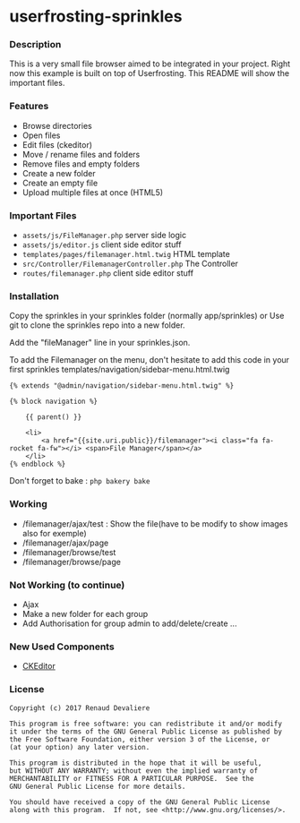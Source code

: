 # userfrosting-sprinkles

### Description
This is a very small file browser aimed to be integrated in your project. Right
now this example is built on top of Userfrosting. This README will show
the important files.

### Features
 - Browse directories
 - Open files
 - Edit files (ckeditor)
 - Move / rename files and folders
 - Remove files and empty folders
 - Create a new folder
 - Create an empty file
 - Upload multiple files at once (HTML5)

### Important Files
 - `assets/js/FileManager.php` server side logic
  - `assets/js/editor.js` client side editor stuff
 - `templates/pages/filemanager.html.twig` HTML template
 - `src/Controller/FilemanagerController.php` The Controller
 - `routes/filemanager.php` client side editor stuff

### Installation

Copy the sprinkles in your sprinkles folder (normally app/sprinkles) or Use git to clone the sprinkles repo into a new folder. 

Add the "fileManager" line in your sprinkles.json.

To add the Filemanager on the menu, don't hesitate to add this code in your first sprinkles templates/navigation/sidebar-menu.html.twig
```
{% extends "@admin/navigation/sidebar-menu.html.twig" %}

{% block navigation %}
    
    {{ parent() }}
    
    <li>
        <a href="{{site.uri.public}}/filemanager"><i class="fa fa-rocket fa-fw"></i> <span>File Manager</span></a>
    </li>
{% endblock %}
```

Don't forget to bake : ```php bakery bake```

### Working
- /filemanager/ajax/test : Show the file(have to be modify to show images also for exemple)
- /filemanager/ajax/page
- /filemanager/browse/test
- /filemanager/browse/page

### Not Working (to continue)

- Ajax
- Make a new folder for each group
- Add Authorisation for group admin to add/delete/create ...



### New Used Components
 - [CKEditor](http://ckeditor.com/)


### License

    Copyright (c) 2017 Renaud Devaliere

    This program is free software: you can redistribute it and/or modify
    it under the terms of the GNU General Public License as published by
    the Free Software Foundation, either version 3 of the License, or
    (at your option) any later version.

    This program is distributed in the hope that it will be useful,
    but WITHOUT ANY WARRANTY; without even the implied warranty of
    MERCHANTABILITY or FITNESS FOR A PARTICULAR PURPOSE.  See the
    GNU General Public License for more details.

    You should have received a copy of the GNU General Public License
    along with this program.  If not, see <http://www.gnu.org/licenses/>.
